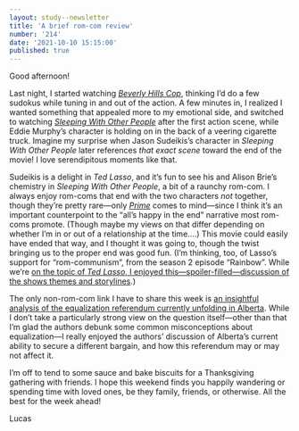 ```yaml
---
layout: study--newsletter
title: 'A brief rom-com review'
number: '214'
date: '2021-10-10 15:15:00'
published: true
---
```


Good afternoon!

Last night, I started watching [_Beverly Hills Cop_](https://letterboxd.com/film/beverly-hills-cop/), thinking I’d do a few sudokus while tuning in and out of the action. A few minutes in, I realized I wanted something that appealed more to my emotional side, and switched to watching [_Sleeping With Other People_](https://letterboxd.com/film/sleeping-with-other-people/) after the first action scene, while Eddie Murphy’s character is holding on in the back of a veering cigarette truck. Imagine my surprise when Jason Sudeikis’s character in _Sleeping With Other People_ later references _that exact scene_ toward the end of the movie! I love serendipitous moments like that.

Sudeikis is a delight in _Ted Lasso_, and it’s fun to see his and Alison Brie’s chemistry in _Sleeping With Other People_, a bit of a raunchy rom-com. I always enjoy rom-coms that end with the two characters _not_ together, though they’re pretty rare—only [_Prime_](https://letterboxd.com/film/prime/) comes to mind—since I think it’s an important counterpoint to the “all’s happy in the end” narrative most rom-coms promote. (Though maybe my views on that differ depending on whether I’m in or out of a relationship at the time….) This movie could easily have ended that way, and I thought it was going to, though the twist bringing us to the proper end was good fun. (I’m thinking, too, of Lasso’s support for “rom-communism”, from the season 2 episode “Rainbow”. While we’re [on the topic of _Ted Lasso_, I enjoyed this—spoiler-filled—discussion of the shows themes and storylines](https://www.cnn.com/2021/10/09/opinions/ted-lasso-season-2-perry-gabriele/index.html).)

The only non-rom-com link I have to share this week is [an insightful analysis of the equalization referendum currently unfolding in Alberta](https://www.cbc.ca/news/canada/calgary/opinion-alberta-equalization-referendum-boessenkool-wesley-1.6201822). While I don’t take a particularly strong view on the question itself—other than that I’m glad the authors debunk some common misconceptions about equalization—I really enjoyed the authors’ discussion of Alberta’s current ability to secure a different bargain, and how this referendum may or may not affect it.

I’m off to tend to some sauce and bake biscuits for a Thanksgiving gathering with friends. I hope this weekend finds you happily wandering or spending time with loved ones, be they family, friends, or otherwise. All the best for the week ahead!

Lucas